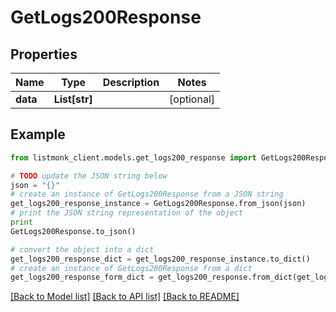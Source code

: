 # GetLogs200Response


## Properties
Name | Type | Description | Notes
------------ | ------------- | ------------- | -------------
**data** | **List[str]** |  | [optional] 

## Example

```python
from listmonk_client.models.get_logs200_response import GetLogs200Response

# TODO update the JSON string below
json = "{}"
# create an instance of GetLogs200Response from a JSON string
get_logs200_response_instance = GetLogs200Response.from_json(json)
# print the JSON string representation of the object
print
GetLogs200Response.to_json()

# convert the object into a dict
get_logs200_response_dict = get_logs200_response_instance.to_dict()
# create an instance of GetLogs200Response from a dict
get_logs200_response_form_dict = get_logs200_response.from_dict(get_logs200_response_dict)
```
[[Back to Model list]](../README.md#documentation-for-models) [[Back to API list]](../README.md#documentation-for-api-endpoints) [[Back to README]](../README.md)


